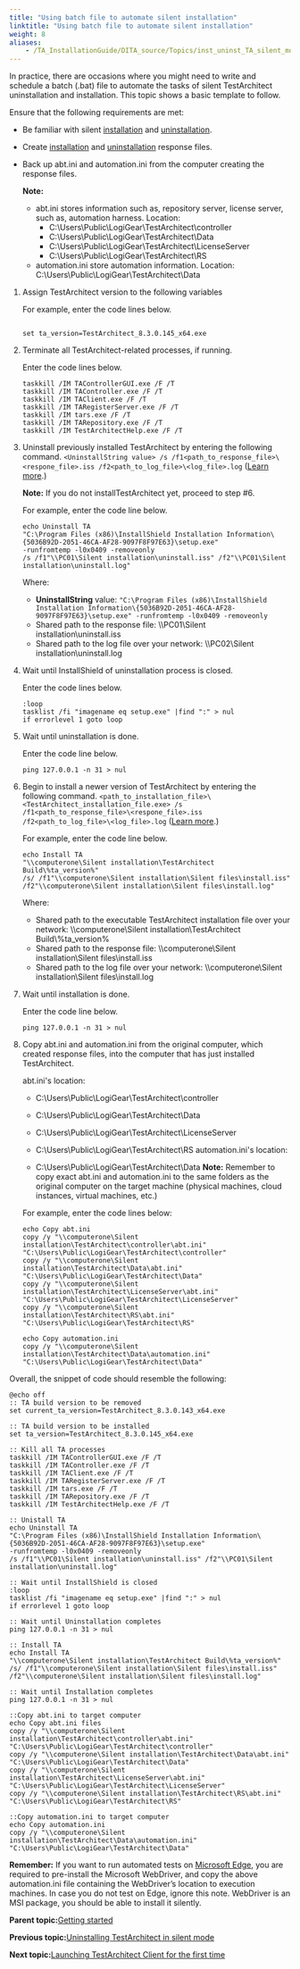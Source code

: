 ```yaml
--- 
title: "Using batch file to automate silent installation"
linktitle: "Using batch file to automate silent installation"
weight: 8
aliases: 
    - /TA_InstallationGuide/DITA_source/Topics/inst_uninst_TA_silent_mode_batch_file.html
---
```


In practice, there are occasions where you might need to write and schedule a batch \(.bat\) file to automate the tasks of silent TestArchitect uninstallation and installation. This topic shows a basic template to follow.

Ensure that the following requirements are met:

-   Be familiar with silent [installation](inst_TA_silent_mode.html) and [uninstallation](uninst_TA_silent_mode.html).
-   Create [installation](inst_TA_silent_mode_creating_response_file.html) and [uninstallation](uninst_TA_silent_mode_creating_response_file.html) response files.
-   Back up abt.ini and automation.ini from the computer creating the response files.

    **Note:**

    -   abt.ini stores information such as, repository server, license server, such as, automation harness. Location:
        -   C:\\Users\\Public\\LogiGear\\TestArchitect\\controller
        -   C:\\Users\\Public\\LogiGear\\TestArchitect\\Data
        -   C:\\Users\\Public\\LogiGear\\TestArchitect\\LicenseServer
        -   C:\\Users\\Public\\LogiGear\\TestArchitect\\RS
    -   automation.ini store automation information. Location: C:\\Users\\Public\\LogiGear\\TestArchitect\\Data

1.  Assign TestArchitect version to the following variables

    For example, enter the code lines below.

    ```
    
    set ta_version=TestArchitect_8.3.0.145_x64.exe 
    ```

2.  Terminate all TestArchitect-related processes, if running.

    Enter the code lines below.

    ```
    taskkill /IM TAControllerGUI.exe /F /T
    taskkill /IM TAController.exe /F /T
    taskkill /IM TAClient.exe /F /T
    taskkill /IM TARegisterServer.exe /F /T
    taskkill /IM tars.exe /F /T
    taskkill /IM TARepository.exe /F /T
    taskkill /IM TestArchitectHelp.exe /F /T
    ```

3.  Uninstall previously installed TestArchitect by entering the following command. `<UninstallString value> /s /f1<path_to_response_file>\<respone_file>.iss /f2<path_to_log_file>\<log_file>.log` \([Learn more](uninst_TA_silent_mode_running_response_file.html).\)

    **Note:** If you do not installTestArchitect yet, proceed to step \#6.

    For example, enter the code line below.

    ```
    echo Uninstall TA
    "C:\Program Files (x86)\InstallShield Installation Information\{5036B92D-2051-46CA-AF28-9097F8F97E63}\setup.exe" 
    -runfromtemp -l0x0409 -removeonly 
    /s /f1"\\PC01\Silent installation\uninstall.iss" /f2"\\PC01\Silent installation\uninstall.log"
    ```

    Where:

    -   **UninstallString** value: `"C:\Program Files (x86)\InstallShield Installation Information\{5036B92D-2051-46CA-AF28-9097F8F97E63}\setup.exe" -runfromtemp -l0x0409 -removeonly`
    -   Shared path to the response file: \\\\PC01\\Silent installation\\uninstall.iss
    -   Shared path to the log file over your network: \\\\PC02\\Silent installation\\uninstall.log
4.  Wait until InstallShield of uninstallation process is closed.

    Enter the code lines below.

    ```
    :loop
    tasklist /fi "imagename eq setup.exe" |find ":" > nul
    if errorlevel 1 goto loop
    ```

5.  Wait until uninstallation is done.

    Enter the code line below.

    ```
    ping 127.0.0.1 -n 31 > nul
    ```

6.  Begin to install a newer version of TestArchitect by entering the following command. `<path_to_installation_file>\<TestArchitect_installation_file.exe> /s /f1<path_to_response_file>\<respone_file>.iss /f2<path_to_log_file>\<log_file>.log` \([Learn more](inst_TA_silent_mode_running_response_file.html).\)

    For example, enter the code line below.

    ```
    echo Install TA
    "\\computerone\Silent installation\TestArchitect Build\%ta_version%" 
    /s/ /f1"\\computerone\Silent installation\Silent files\install.iss" 
    /f2"\\computerone\Silent installation\Silent files\install.log"
    ```

    Where:

    -   Shared path to the executable TestArchitect installation file over your network: \\\\computerone\\Silent installation\\TestArchitect Build\\%ta\_version%
    -   Shared path to the response file: \\\\computerone\\Silent installation\\Silent files\\install.iss
    -   Shared path to the log file over your network: \\\\computerone\\Silent installation\\Silent files\\install.log
7.  Wait until installation is done.

    Enter the code line below.

    ```
    ping 127.0.0.1 -n 31 > nul
    ```

8.  Copy abt.ini and automation.ini from the original computer, which created response files, into the computer that has just installed TestArchitect.

    abt.ini's location:

    -   C:\\Users\\Public\\LogiGear\\TestArchitect\\controller
    -   C:\\Users\\Public\\LogiGear\\TestArchitect\\Data
    -   C:\\Users\\Public\\LogiGear\\TestArchitect\\LicenseServer
    -   C:\\Users\\Public\\LogiGear\\TestArchitect\\RS
    automation.ini's location:

    -   C:\\Users\\Public\\LogiGear\\TestArchitect\\Data
    **Note:** Remember to copy exact abt.ini and automation.ini to the same folders as the original computer on the target machine \(physical machines, cloud instances, virtual machines, etc.\)

    For example, enter the code lines below:

    ```
    echo Copy abt.ini
    copy /y "\\computerone\Silent installation\TestArchitect\controller\abt.ini" "C:\Users\Public\LogiGear\TestArchitect\controller"
    copy /y "\\computerone\Silent installation\TestArchitect\Data\abt.ini" "C:\Users\Public\LogiGear\TestArchitect\Data"
    copy /y "\\computerone\Silent installation\TestArchitect\LicenseServer\abt.ini" "C:\Users\Public\LogiGear\TestArchitect\LicenseServer"
    copy /y "\\computerone\Silent installation\TestArchitect\RS\abt.ini" "C:\Users\Public\LogiGear\TestArchitect\RS"
    
    echo Copy automation.ini
    copy /y "\\computerone\Silent installation\TestArchitect\Data\automation.ini" "C:\Users\Public\LogiGear\TestArchitect\Data"
    ```


Overall, the snippet of code should resemble the following:

```
@echo off
:: TA build version to be removed
set current_ta_version=TestArchitect_8.3.0.143_x64.exe

:: TA build version to be installed
set ta_version=TestArchitect_8.3.0.145_x64.exe

:: Kill all TA processes
taskkill /IM TAControllerGUI.exe /F /T
taskkill /IM TAController.exe /F /T
taskkill /IM TAClient.exe /F /T
taskkill /IM TARegisterServer.exe /F /T
taskkill /IM tars.exe /F /T
taskkill /IM TARepository.exe /F /T
taskkill /IM TestArchitectHelp.exe /F /T

:: Unistall TA
echo Uninstall TA
"C:\Program Files (x86)\InstallShield Installation Information\{5036B92D-2051-46CA-AF28-9097F8F97E63}\setup.exe" 
-runfromtemp -l0x0409 -removeonly 
/s /f1"\\PC01\Silent installation\uninstall.iss" /f2"\\PC01\Silent installation\uninstall.log"
	
:: Wait until InstallShield is closed
:loop 
tasklist /fi "imagename eq setup.exe" |find ":" > nul
if errorlevel 1 goto loop
	
:: Wait until Uninstallation completes
ping 127.0.0.1 -n 31 > nul

:: Install TA	
echo Install TA  
"\\computerone\Silent installation\TestArchitect Build\%ta_version%" 
/s/ /f1"\\computerone\Silent installation\Silent files\install.iss" 
/f2"\\computerone\Silent installation\Silent files\install.log"

:: Wait until Installation completes
ping 127.0.0.1 -n 31 > nul

::Copy abt.ini to target computer
echo Copy abt.ini files
copy /y "\\computerone\Silent installation\TestArchitect\controller\abt.ini" "C:\Users\Public\LogiGear\TestArchitect\controller"
copy /y "\\computerone\Silent installation\TestArchitect\Data\abt.ini" "C:\Users\Public\LogiGear\TestArchitect\Data"
copy /y "\\computerone\Silent installation\TestArchitect\LicenseServer\abt.ini" "C:\Users\Public\LogiGear\TestArchitect\LicenseServer"
copy /y "\\computerone\Silent installation\TestArchitect\RS\abt.ini" "C:\Users\Public\LogiGear\TestArchitect\RS"

::Copy automation.ini to target computer
echo Copy automation.ini
copy /y "\\computerone\Silent installation\TestArchitect\Data\automation.ini" "C:\Users\Public\LogiGear\TestArchitect\Data"  
```

**Remember:** If you want to run automated tests on [Microsoft Edge](/../TA_Help/Topics/ug_preparing_Edge.html), you are required to pre-install the Microsoft WebDriver, and copy the above automation.ini file containing the WebDriver’s location to execution machines. In case you do not test on Edge, ignore this note. WebDriver is an MSI package, you should be able to install it silently.

**Parent topic:**[Getting started](/../TA_Help/Topics/Getting_started.html)

**Previous topic:**[Uninstalling TestArchitect in silent mode](/../TA_InstallationGuide/DITA_source/Topics/uninst_TA_silent_mode.html)

**Next topic:**[Launching TestArchitect Client for the first time](/../TA_Help/Topics/Getting_started_launching_the_testArchitect_client.html)

